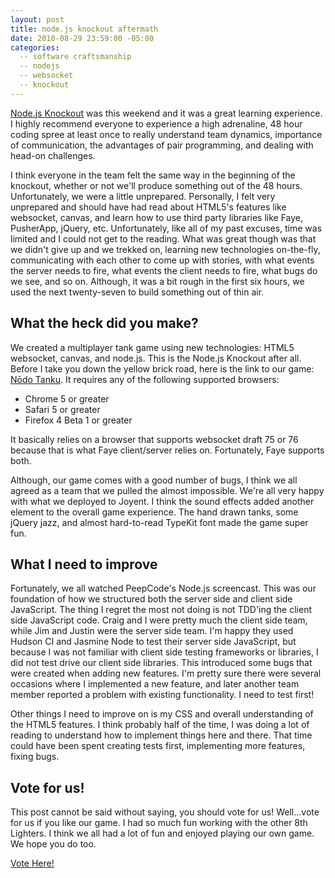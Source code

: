 ```yaml
---
layout: post
title: node.js knockout aftermath
date: 2010-08-29 23:59:00 -05:00
categories:
  -- software craftsmanship
  -- nodejs
  -- websocket
  -- knockout
---
```


[Node.js Knockout](http://nodeknockout.com/) was this weekend and it was a great learning experience.  I highly recommend everyone to experience a high adrenaline, 48 hour coding spree at least once to really understand team dynamics, importance of communication, the advantages of pair programming, and dealing with head-on challenges.

I think everyone in the team felt the same way in the beginning of the knockout, whether or not we'll produce something out of the 48 hours.  Unfortunately, we were a little unprepared.  Personally, I felt very unprepared and should have had read about HTML5's features like websocket, canvas, and learn how to use third party libraries like Faye, PusherApp, jQuery, etc.  Unfortunately, like all of my past excuses, time was limited and I could not get to the reading.  What was great though was that we didn't give up and we trekked on, learning new technologies on-the-fly, communicating with each other to come up with stories, with what events the server needs to fire, what events the client needs to fire, what bugs do we see, and so on.  Although, it was a bit rough in the first six hours, we used the next twenty-seven to build something out of thin air.

## What the heck did you make?

We created a multiplayer tank game using new technologies: HTML5 websocket, canvas, and node.js. This is the Node.js Knockout after all.  Before I take you down the yellow brick road, here is the link to our game: [Nōdo Tanku](http://ko-8thlight.no.de/).  It requires any of the following supported browsers:

* Chrome 5 or greater
* Safari 5 or greater
* Firefox 4 Beta 1 or greater

It basically relies on a browser that supports websocket draft 75 or 76 because that is what Faye client/server relies on.  Fortunately, Faye supports both.

Although, our game comes with a good number of bugs, I think we all agreed as a team that we pulled the almost impossible.  We're all very happy with what we deployed to Joyent.  I think the sound effects added another element to the overall game experience.  The hand drawn tanks, some jQuery jazz, and almost hard-to-read TypeKit font made the game super fun.

## What I need to improve

Fortunately, we all watched PeepCode's Node.js screencast.  This was our foundation of how we structured both the server side and client side JavaScript.  The thing I regret the most not doing is not TDD'ing the client side JavaScript code.  Craig and I were pretty much the client side team, while Jim and Justin were the server side team.  I'm happy they used Hudson CI and Jasmine Node to test their server side JavaScript, but because I was not familiar with client side testing frameworks or libraries, I did not test drive our client side libraries.  This introduced some bugs that were created when adding new features.  I'm pretty sure there were several occasions where I implemented a new feature, and later another team member reported a problem with existing functionality.  I need to test first!

Other things I need to improve on is my CSS and overall understanding of the HTML5 features.  I think probably half of the time, I was doing a lot of reading to understand how to implement things here and there.  That time could have been spent creating tests first, implementing more features, fixing bugs.

## Vote for us!

This post cannot be said without saying, you should vote for us!  Well...vote for us if you like our game.  I had so much fun working with the other 8th Lighters.  I think we all had a lot of fun and enjoyed playing our own game.  We hope you do too.

[Vote Here!](http://nodeknockout.com/teams/8thlight)
